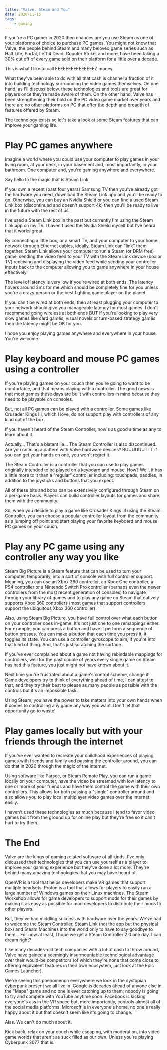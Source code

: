 ```yaml
---
title: "Valve, Steam and You"
date: 2020-11-15
tags:
    - gaming
---
```


If you're a PC gamer in 2020 then chances are you use Steam as one of your platforms of choice to purchase PC games. You might not know that Valve, the people behind Steam and many beloved game series such as Half Life, Portal, Left 4 Dead, Counter Strike, and more, have been taking a 30% cut off of every game sold on their platform for a little over a decade.

This is what I like to call EEEEEEEEEEEEEEEZ money.

What they've been able to do with all that cash is channel a fraction of it into building technology surrounding the video games themselves. On one hand, as I'll discuss below, these technologies and tools are great for players once they're made aware of them. On the other hand, Valve has been strengthening their hold on the PC video game market over years and there are no other platforms on PC that offer the depth and breadth of features offered by Steam.

The technology exists so let's take a look at some Steam features that can improve your gaming life.

# Play PC games anywhere

Imagine a world where you could use your computer to play games in your living room, at your desk, in your basement and, most importantly, in your bathroom. One computer and, you're gaming anywhere and everywhere.

Say hello to the magic that is Steam Link.

If you own a recent (past four years) Samsung TV then you've already got the hardware you need, download the Steam Link app and you'll be ready to go. Otherwise, you can buy an Nvidia Shield or you can find a used Steam Link box (discontinued and doesn't support 4k) then you'll be ready to live in the future with the rest of us.

I've used a Steam Link box in the past but currently I'm using the Steam Link app on my TV. I haven't used the Nvidia Shield myself but I've heard that it works great.

By connecting a little box, or a smart TV, and your computer to your home network through Ethernet cables, ideally, Steam Link can "link" them together. Steam Link allows your computer to run a Steam (or DRM free) game, sending the video feed to your TV with the Steam Link device (box or TV) receiving and displaying the video feed while sending your controller inputs back to the computer allowing you to game anywhere in your house effectively.

The level of latency is very low if you're wired at both ends. The latency hovers around 3ms for me which should be completely fine for you unless you're a crazy person or the best fighting game player on the planet.

If you can't be wired at both ends, then at least plugging your computer to your network should give you manageable latency for most games. I don't recommend going wireless at both ends BUT if you're looking to play very slow games like card games, visual novels or turn-based strategy games then the latency might be OK for you.

I hope you enjoy playing games anywhere and everywhere in your house. You're welcome.

# Play keyboard and mouse PC games using a controller

If you're playing games on your couch then you're going to want to be comfortable, and that means playing with a controller. The good news is that most games these days are built with controllers in mind because they need to be playable on consoles.

But, not all PC games can be played with a controller. Some games like Crusader Kings III, which I love, do not support play with controllers of any kind out of the box.

If you haven't heard of the Steam Controller, now's as good a time as any to learn about it.

Actually… That's a blatant lie… The Steam Controller is also discontinued. Are you noticing a pattern with Valve hardware devices? BUUUUUUTTT if you can get your hands on one, you won't regret it.

The Steam Controller is a controller that you can use to play games originally intended to be played on a keyboard and mouse. How? Well, it has a little more to it than a "regular" controller including: touchpads, paddles, in addition to the joysticks and buttons that you expect.

All of these bits and bobs can be extensively configured through Steam on a per-game basis. Players can build controller layouts for games and share them with the community.

So, when you decide to play a game like Crusader Kings III using the Steam Controller, you can choose a popular controller layout from the community as a jumping off point and start playing your favorite keyboard and mouse PC games on your couch.

# Play any PC game using any controller any way you like

Steam Big Picture is a Steam feature that can be used to turn your computer, temporarily, into a sort of console with full controller support. Meaning, you can use an Xbox 360 controller, an Xbox One controller, a PS4 controller or a Nintendo Switch Pro controller (perhaps even the newer controllers from the most recent generation of consoles) to navigate through your library of games and to play any game on Steam that natively supports Xbox 360 controllers (most games that support controllers support the ubiquitous Xbox 360 controller).

Also, using Steam Big Picture, you have full control over what each button on your controller does in-game. It's not just one to one remappings either. For example, you can press a button and have it perform a sequence of button presses. You can make a button that each time you press it, it toggles its state. You can use a controller gyroscope to aim, if you're into that kind of thing. And, that's just scratching the surface.

If you've ever complained about a game not having rebindable mappings for controllers, well for the past couple of years every single game on Steam has had this feature, you just might not have known about it.

Next time you're frustrated about a game's control scheme, change it! Game developers try to think of everything ahead of time, I can attest to that, and they try their best to please as many people as possible with the controls but it's an impossible task.

Using Steam, you have the power to take matters into your own hands when it comes to controlling any game any way you want. Don't let that opportunity go to waste!

# Play games locally but with your friends through the internet

If you've ever wanted to recreate your childhood experiences of playing games with friends and family and passing the controller around, you can do that in 2020 through the magic of the internet.

Using software like Parsec, or Steam Remote Play, you can run a game locally on your computer, have the video be streamed with low latency to one or more of your friends and have them control the game with their own controllers. This allows for both passing a "single" controller around and also allows you to play local multiplayer video games over the internet easily.

I haven't used these technologies as much because I tend to favor video games built from the ground up for online play but they're free so it can't hurt to try them.

# The End

Valve are the kings of gaming related software of all kinds. I've only discussed their technologies that you can use yourself as a player to improve your gaming experience but they've done a lot more. They're behind many amazing technologies that you may have heard of.

OpenVR is a tool that helps developers make VR games that support multiple headsets. Proton is a tool that allows for players to easily run a large number of Windows games on their Linux machines. The Steam Workshop allows for game developers to support mods for their games by making it as easy as possible for mod developers to distribute their mods to other players.

But, they've had middling success with hardware over the years. We've had to welcome the Steam Controller, Steam Link (not the app but the physical box) and Steam Machines into the world only to have to say goodbye to them… For now at least, I hope we get a Steam Controller 2.0 one day. I can dream right?

Like many decades-old tech companies with a lot of cash to throw around, Valve have gained a seemingly insurmountable technological advantage over their would-be competitors (of which they're none that come close to offering equivalent features in their own ecosystem, just look at the Epic Games Launcher).

We're seeing this phenomenon everywhere we look in the dystopian cyberpunk present we all live in. Google is decades ahead of anyone else in the "Maps" game and no one is ever catching up to them; nobody is going to try and compete with YouTube anytime soon. Facebook is kicking everyone's ass in the VR space but, more importantly, controls almost all of the social media platforms. Microsoft is in everyone's home, no one's really happy about it but that doesn't seem like it's going to change.

Alas. We can't do much about it.

Kick back, relax on your couch while escaping, with moderation, into video game worlds that aren't as suck filled as our own. Unless you're playing Cyberpunk 2077 that is.
